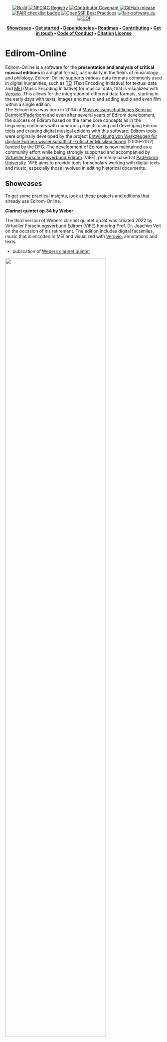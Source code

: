 <div align="center">

[![Build](https://github.com/Edirom/Edirom-Online/actions/workflows/pre-release.yml/badge.svg?branch=develop&event=push)](https://github.com/Edirom/Edirom-Online/actions/workflows/pre-release.yml) 
[![NFDI4C Registry](https://nfdi4culture.de/fileadmin/user_upload/registry/badges/nfdi4culturebadge.svg)](https://nfdi4culture.de/id/E3648) 
[![Contributor Covenant](https://img.shields.io/badge/Contributor%20Covenant-2.1-4baaaa.svg)](CODE_OF_CONDUCT.md)
[![GitHub release](https://img.shields.io/github/v/release/Edirom/Edirom-Online.svg)](https://github.com/Edirom/Edirom-Online/releases) 
[![FAIR checklist badge](https://fairsoftwarechecklist.net/badge.svg)](https://fairsoftwarechecklist.net/v0.2?f=31&a=32113&i=32300&r=133) 
[![OpenSSF Best Practices](https://bestpractices.coreinfrastructure.org/projects/9746/badge)](https://bestpractices.coreinfrastructure.org/projects//9746)
[![fair-software.eu](https://img.shields.io/badge/fair--software.eu-%E2%97%8F%20%20%E2%97%8F%20%20%E2%97%8F%20%20%E2%97%8F%20%20%E2%97%8F-green)](https://fair-software.eu)
[![DOI](https://zenodo.org/badge/5966814.svg)](https://zenodo.org/badge/latestdoi/5966814)

</div>


<div align="center"> 
 
**[Showcases](https://github.com/Edirom/Edirom-Online?tab=readme-ov-file#showcases) •
[Get started](https://github.com/Edirom/Edirom-Online?tab=readme-ov-file#get-started) • 
[Dependencies](https://github.com/Edirom/Edirom-Online?tab=readme-ov-file#dependencies) • 
[Roadmap](https://github.com/Edirom/Edirom-Online?tab=readme-ov-file#roadmap) • 
[Contributing](https://github.com/Edirom/Edirom-Online?tab=readme-ov-file#contributing) • 
[Get in touch](https://github.com/Edirom/Edirom-Online?tab=readme-ov-file#get-in-touch) • 
[Code of Conduct](https://github.com/Edirom/Edirom-Online?tab=readme-ov-file#code-of-conduct) • 
[Citation](https://github.com/Edirom/Edirom-Online?tab=readme-ov-file#citation)
[License](https://github.com/Edirom/Edirom-Online?tab=readme-ov-file#license)**

</div>

# Edirom-Online

Edirom-Online is a software for the **presentation and analysis of critical musical editions** in a digital format, particularly in the fields of musicology and philology. Edirom-Online supports various data formats commonly used in digital humanities, such as [TEI] (Text Encoding Initiative) for textual data and [MEI] (Music Encoding Initiative) for musical data, that is visualized with [Verovio]. This allows for the integration of different data formats, starting in the early days with texts, images and music and adding audio and even film within a single edition.  
The Edirom idea was born in 2004 at [Musikwissenschaftliches Seminar Detmold/Paderborn] and even after several years of Edirom development, the success of Edirom based on the same core concepts as in the beginning continues with numerous projects using and developing Edirom tools and creating digital musical editions with this software. Edirom tools were originally developed by the project [Entwicklung von Werkzeugen für digitale Formen wissenschaftlich-kritischer Musikeditionen] (2006–2012) funded by the DFG. The development of Edirom is now maintained as a community effort while being strongly supported and accompanied by [Virtueller Forschungsverbund Edirom] (ViFE), primarily based at [Paderborn University]. ViFE aims to provide tools for scholars working with digital texts and music, especially those involved in editing historical documents.

## Showcases

To get some practical insights, look at these projects and editions that already use Edirom-Online.

**Clarinet quintet op.34 by Weber**

The third version of Webers clarinet quintet op.34 was created 2022 by Virtueller Forschungsverbund Edirom (ViFE) honoring Prof. Dr. Joachim Veit on the occasion of his retirement. The edition includes digital facsimiles, music that is encoded in MEI and visualized with [Verovio], annotations and texts.
  * publication of [Webers clarinet quintet]
  
  <img src="./.github/images/EdiromOnline_WeberKlarinettenquintettOp34_2022.jpg" width="80%">

**Freischütz Digital**

The digital edition of Webers Freischütz was developed by the project "[Freischütz Digital] – Paradigmatische Umsetzung eines genuin digitalen Editionskonzepts" (BMBF, 2012–2015). Several demonstrators were developed and integrated into the Edirom-Online, e.g. 'Dynamic Score Rendering' and 'Genetic Text Stages'.
  * publication of [Webers Freischütz]
  * code of [Freischütz: Edirom-Online]

<img src="./.github/images/EdiromOnline_WeberFreischuetz_2015.jpg" width="80%">

**Bargheer: Fiedellieder plus**

"Carl Louis Bargheer: Fiedellieder plus - Eine digitale Edition" was created 2013 as a students project at Musikwissenschaftliches Seminar Detmold/Paderborn with an early version of Edirom-Online.
  * publication of [Bargheers Fiedellieder]
  * code of [Bargheer: Edirom-Online]
  * data of [Bargheer: Edition]

  <img src="./.github/images/EdiromOnline_BargheerFiedellieder_2013.jpg" width="80%">
 

## Get started

Edirom Online is a web application written in XQuery and JavaScript, and designed for deployment in [eXist-db].  
Please be aware, the software is still under high development and has to be seen as beta software.

### Cloning this repository

Since this repository uses submodules for e.g. fonts, it is necessary to clone the repository recursively.

```bash
git clone --recursive <project url>
```

If the submodules are not yet present after cloning, you can update them with:

```bash
git submodule update --init --recursive
```

### Building locally

For building Edirom Online you need *Sencha Cmd* installed on your system. You might want to refer to the [Sencha Cmd System Setup] section for more details.

Alternatively, we recommend to use a Docker container image for building, e.g. [bwbohl/sencha-cmd]

```bash
docker run --rm -it -v /ABSOLUTE/PATH/TO/YOUR/LOCAL/EDIROM-ONLINE/CLONE:/app --name ediBuild ghcr.io/bwbohl/sencha-cmd:latest
```

When you have your system prepared with all Sencha Cmd prerequisites or you have your docker container running you are now set up to execute the sencha build command. Do this by calling the build script included in this repository with one of the sencha build-type options (please refer to [sencha app build reference] for details), either in your native shell or in the container shell, e.g.:

```bash
./build.sh testing
```

### Starting an Edirom instance locally

* prepare **exist-db**
  * also see [exist-db via Docker]
  * `docker run -it -d -p 8080:8080 -p 8443:8443 --name exist stadlerpeter/existdb:6` (see stadlerpeter/existdb)
  * open in browser: `http://localhost:8080` (Note: there were problems opening this in Safari)
  * Login with "admin:[empty]"
* build and deploy **xar of Edirom**
  * also see [building Edirom locally] above
  * at `http://localhost:8080/exist/apps/dashboard/admin#` (signed-in) go to "Package Manager" then "Upload" and select the xar file which (supposed above build-method was used) was built at `/PATH_TO_LOCAL_EDIROM_REPO/build-xar/Edirom-Online-1.0.0-beta.5-[TIMESTAMP].xar`
* build **xar of sample data** for deploying at exist-db
  * also see [building sample data]
  * at `http://localhost:8080/exist/apps/dashboard/admin#` (signed-in) go to "Package Manager" then "Upload" and select the xar file which (supposed above build-method was used) was built at `/PATH_TO_LOCAL_EDIROM_EDITION_EXAMPLE_REPO/build/EditionExample-0.1.xar`
* in **eXist-db Package Manager** click on the "Edirom Online" entry - you will be directed to the running Edirom at `http://localhost:8080/exist/apps/Edirom-Online/index.html`

## Documentation

Some useful information regarding documentation is captured in the [docs] folder of this repo. It contains:
* [Customize] Edirom Online and content
* Edirom Online – [Release Workflow]
* [Setup Edirom Online] on a local machine

## Dependencies

Edirom Online depends heavily on the JavaScript framework [Ext JS] which is included in parts in our code base. We use Ext JS 4.2.1 in the GPL version. Edirom Online also includes the [Raphaël] javascript library (MIT License) and the [ACE] editor (BSD license).

For running the tests provided in the [ANT build file] we rely on `xmllint` 
and `SaxonHE`. 
On a Debian based Linux system these can be installed with `apt-get install 
libsaxonhe-java libxml2-utils`. 
If SaxonHE is not available from your classpath by default you might need to 
explicitly point ANT at it by providing the `-lib` parameter, e.g. `ant -lib 
/usr/share/java/ run-all-tests`. 


## Roadmap

Until today Edirom-Online and its features were developed as one application with strong dependencies on the JavaScript framework [Ext JS] (current version Ext JS 4.2.1) like mentioned above. Frontend and backend are currently living in this one application. Regarding to Edirom-Onlines release plans ExtJS is planned to be updated in the near future until ExtJS 7.0.0.
With the help and under the guidance of the project "[Edirom-Online Reloaded]" (funded by the DFG, 2024–2026) Edirom will exprerience some major updates and improvements to achieve sustainability of the software, e.g features and functionalites will be modularized as [edirom web components] and also a separation of frontend and backend and a crucial reduction of dependencies especially regarding frameworks is envisaged. In addition [ZenMEM] will continue to support and coordinate the sustainable development of the Edirom-Online software.
See the [Edirom-Online milestones] for more details.

## Contributing

After all this information, you decided to contribute to Edirom-Online, that is awesome! We prepared a [CONTRIBUTING] file to help start your Edirom-Aventure now.

If you encounter a security issue in the code, please see the [Security Policy](.github/SECURITY.md) for further guidance.

## Get in touch

Even if you are not ready (yet) to contribute to this wonderful project, maybe instead you just have a question or want to get to know the people involved in the project a little better, here are some ideas for you: 
* there is an [Edirom mailinglist] with the option for selfsubscription
* the edirom community is meeting regularly every month at the first wednesday of a month, more information will be promoted via the mailinglist
* start a discussion at [GitHub Discussions]

## Code of Conduct

Please note that this project is released with a [Contributor Code of Conduct]. By participating in this project you agree to abide by its terms.

## Citation

Please cite the software/repository using the information provided under "Cite this repository" on the right hand side. The APA and BIBTeX citations are fed by information from the CITATION.cff file in this repository which you can also use as a source.
If you intend to cite unreleased branches or commits please use the commit hash in the citation. 

## License

Edirom Online is released to the public under the terms of the [GNU GPL v.3] open source license.

[Musikwissenschaftliches Seminar Detmold/Paderborn]: https://www.muwi-detmold-paderborn.de/
[TEI]: https://tei-c.org/
[MEI]: https://music-encoding.org/
[Virtueller Forschungsverbund Edirom]: https://github.com/Edirom 
[Paderborn University]: https://www.uni-paderborn.de/en/
[Entwicklung von Werkzeugen für digitale Formen wissenschaftlich-kritischer Musikeditionen]: https://edirom.de/edirom-projekt/
[Webers clarinet quintet]: https://klarinettenquintett.weber-gesamtausgabe.de/
[Freischütz digital]: https://freischuetz-digital.de/
[Webers Freischütz]: https://edition.freischuetz-digital.de/
[Freischütz: Edirom-Online]: https://github.com/Freischuetz-Digital/Edirom-Online
[Bargheers Fiedellieder]: https://bargheer.edirom.de/index.html
[Bargheer: Edirom-Online]: https://github.com/Edirom/Bargheer-EdiromOnline
[Bargheer: Edition]: https://github.com/Edirom/Bargheer-Edition
[eXist-db]: https://exist-db.org/
[Verovio]: https://www.verovio.org/index.xhtml
[docs]: /docs
[Customize]: docs/customize.md
[Release Workflow]: docs/release-workflow.md
[Setup Edirom Online]: docs/setup.md
[Ext JS]: https://www.sencha.com/products/extjs
[Raphaël]: http://raphaeljs.com 
[ACE]: http://ace.ajax.org
[edirom web components]: https://github.com/Edirom/edirom-web-components-demonstrator
[Edirom-Online Reloaded]: https://www.uni-paderborn.de/projekt/1332
[Edirom-Online milestones]: https://github.com/Edirom/Edirom-Online/milestones
[ZenMEM]: https://www.uni-paderborn.de/zenmem
[CONTRIBUTING]: CONTRIBUTING.md
[Sencha Cmd System Setup]: https://docs.sencha.com/cmd/7.5.0/guides/intro_to_cmd.html#intro_to_cmd_-_system_setup
[bwbohl/sencha-cmd]: https://github.com/bwbohl/sencha-cmd/pkgs/container/sencha-cmd
[sencha app build reference]: https://docs.sencha.com/cmd/guides/advanced_cmd/cmd_reference.html#advanced_cmd-_-cmd_reference_-_sencha_app_build
[exist-db via Docker]: https://exist-db.org/exist/apps/doc/docker
[stadlerpeter/existdb]: https://hub.docker.com/r/stadlerpeter/existdb
[building Edirom locally]: https://github.com/Edirom/Edirom-Online?tab=readme-ov-file#building-locally
[building sample data]: https://github.com/Edirom/EditionExample?tab=readme-ov-file#building
[Edirom mailinglist]: https://lists.uni-paderborn.de/mailman/listinfo/edirom-l
[GitHub Discussions]: https://github.com/Edirom/Edirom-Online/discussions
[Contributor Code of Conduct]: CODE_OF_CONDUCT.md
[GNU GPL v.3]: http://www.gnu.org/copyleft/gpl.html
[ANT build file]: https://github.com/Edirom/Edirom-Online/blob/develop/build.xml

<!--
# EdiromOnline/app

This folder contains the javascript files for the application.

# EdiromOnline/resources

This folder contains static resources (typically an `"images"` folder as well).

# EdiromOnline/overrides

This folder contains override classes. All overrides in this folder will be 
automatically included in application builds if the target class of the override
is loaded.

# EdiromOnline/sass/etc

This folder contains misc. support code for sass builds (global functions, 
mixins, etc.)

# EdiromOnline/sass/src

This folder contains sass files defining css rules corresponding to classes
included in the application's javascript code build.  By default, files in this 
folder are mapped to the application's root namespace, 'EdiromOnline'. The
namespace to which files in this directory are matched is controlled by the
app.sass.namespace property in EdiromOnline/.sencha/app/sencha.cfg. 

# EdiromOnline/sass/var

This folder contains sass files defining sass variables corresponding to classes
included in the application's javascript code build.  By default, files in this 
folder are mapped to the application's root namespace, 'EdiromOnline'. The
namespace to which files in this directory are matched is controlled by the
app.sass.namespace property in EdiromOnline/.sencha/app/sencha.cfg. 
-->
